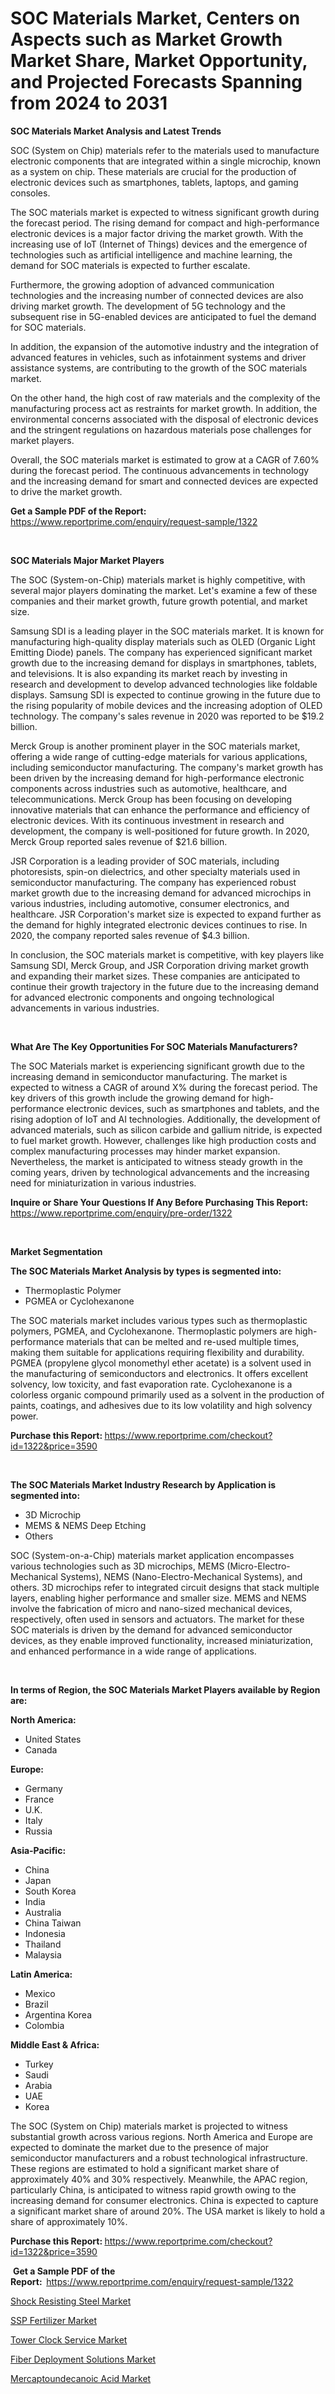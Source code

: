<p><h1>SOC Materials Market, Centers on Aspects such as Market Growth Market Share, Market Opportunity, and Projected Forecasts Spanning from 2024 to 2031</h1></p><p><strong>SOC Materials Market Analysis and Latest Trends</strong></p>
<p><p>SOC (System on Chip) materials refer to the materials used to manufacture electronic components that are integrated within a single microchip, known as a system on chip. These materials are crucial for the production of electronic devices such as smartphones, tablets, laptops, and gaming consoles.</p><p>The SOC materials market is expected to witness significant growth during the forecast period. The rising demand for compact and high-performance electronic devices is a major factor driving the market growth. With the increasing use of IoT (Internet of Things) devices and the emergence of technologies such as artificial intelligence and machine learning, the demand for SOC materials is expected to further escalate.</p><p>Furthermore, the growing adoption of advanced communication technologies and the increasing number of connected devices are also driving market growth. The development of 5G technology and the subsequent rise in 5G-enabled devices are anticipated to fuel the demand for SOC materials.</p><p>In addition, the expansion of the automotive industry and the integration of advanced features in vehicles, such as infotainment systems and driver assistance systems, are contributing to the growth of the SOC materials market.</p><p>On the other hand, the high cost of raw materials and the complexity of the manufacturing process act as restraints for market growth. In addition, the environmental concerns associated with the disposal of electronic devices and the stringent regulations on hazardous materials pose challenges for market players.</p><p>Overall, the SOC materials market is estimated to grow at a CAGR of 7.60% during the forecast period. The continuous advancements in technology and the increasing demand for smart and connected devices are expected to drive the market growth.</p></p>
<p><strong>Get a Sample PDF of the Report:&nbsp;</strong> <a href="https://www.reportprime.com/enquiry/request-sample/1322">https://www.reportprime.com/enquiry/request-sample/1322</a></p>
<p>&nbsp;</p>
<p><strong>SOC Materials Major Market Players</strong></p>
<p><p>The SOC (System-on-Chip) materials market is highly competitive, with several major players dominating the market. Let's examine a few of these companies and their market growth, future growth potential, and market size.</p><p>Samsung SDI is a leading player in the SOC materials market. It is known for manufacturing high-quality display materials such as OLED (Organic Light Emitting Diode) panels. The company has experienced significant market growth due to the increasing demand for displays in smartphones, tablets, and televisions. It is also expanding its market reach by investing in research and development to develop advanced technologies like foldable displays. Samsung SDI is expected to continue growing in the future due to the rising popularity of mobile devices and the increasing adoption of OLED technology. The company's sales revenue in 2020 was reported to be $19.2 billion.</p><p>Merck Group is another prominent player in the SOC materials market, offering a wide range of cutting-edge materials for various applications, including semiconductor manufacturing. The company's market growth has been driven by the increasing demand for high-performance electronic components across industries such as automotive, healthcare, and telecommunications. Merck Group has been focusing on developing innovative materials that can enhance the performance and efficiency of electronic devices. With its continuous investment in research and development, the company is well-positioned for future growth. In 2020, Merck Group reported sales revenue of $21.6 billion.</p><p>JSR Corporation is a leading provider of SOC materials, including photoresists, spin-on dielectrics, and other specialty materials used in semiconductor manufacturing. The company has experienced robust market growth due to the increasing demand for advanced microchips in various industries, including automotive, consumer electronics, and healthcare. JSR Corporation's market size is expected to expand further as the demand for highly integrated electronic devices continues to rise. In 2020, the company reported sales revenue of $4.3 billion.</p><p>In conclusion, the SOC materials market is competitive, with key players like Samsung SDI, Merck Group, and JSR Corporation driving market growth and expanding their market sizes. These companies are anticipated to continue their growth trajectory in the future due to the increasing demand for advanced electronic components and ongoing technological advancements in various industries.</p></p>
<p>&nbsp;</p>
<p><strong>What Are The Key Opportunities For SOC Materials Manufacturers?</strong></p>
<p><p>The SOC Materials market is experiencing significant growth due to the increasing demand in semiconductor manufacturing. The market is expected to witness a CAGR of around X% during the forecast period. The key drivers of this growth include the growing demand for high-performance electronic devices, such as smartphones and tablets, and the rising adoption of IoT and AI technologies. Additionally, the development of advanced materials, such as silicon carbide and gallium nitride, is expected to fuel market growth. However, challenges like high production costs and complex manufacturing processes may hinder market expansion. Nevertheless, the market is anticipated to witness steady growth in the coming years, driven by technological advancements and the increasing need for miniaturization in various industries.</p></p>
<p><strong>Inquire or Share Your Questions If Any Before Purchasing This Report:</strong> <a href="https://www.reportprime.com/enquiry/pre-order/1322">https://www.reportprime.com/enquiry/pre-order/1322</a></p>
<p>&nbsp;</p>
<p><strong>Market Segmentation</strong></p>
<p><strong>The SOC Materials Market Analysis by types is segmented into:</strong></p>
<p><ul><li>Thermoplastic Polymer</li><li>PGMEA or Cyclohexanone</li></ul></p>
<p><p>The SOC materials market includes various types such as thermoplastic polymers, PGMEA, and Cyclohexanone. Thermoplastic polymers are high-performance materials that can be melted and re-used multiple times, making them suitable for applications requiring flexibility and durability. PGMEA (propylene glycol monomethyl ether acetate) is a solvent used in the manufacturing of semiconductors and electronics. It offers excellent solvency, low toxicity, and fast evaporation rate. Cyclohexanone is a colorless organic compound primarily used as a solvent in the production of paints, coatings, and adhesives due to its low volatility and high solvency power.</p></p>
<p><strong>Purchase this Report:&nbsp;</strong><a href="https://www.reportprime.com/checkout?id=1322&price=3590">https://www.reportprime.com/checkout?id=1322&price=3590</a></p>
<p>&nbsp;</p>
<p><strong>The SOC Materials Market Industry Research by Application is segmented into:</strong></p>
<p><ul><li>3D Microchip</li><li>MEMS & NEMS Deep Etching</li><li>Others</li></ul></p>
<p><p>SOC (System-on-a-Chip) materials market application encompasses various technologies such as 3D microchips, MEMS (Micro-Electro-Mechanical Systems), NEMS (Nano-Electro-Mechanical Systems), and others. 3D microchips refer to integrated circuit designs that stack multiple layers, enabling higher performance and smaller size. MEMS and NEMS involve the fabrication of micro and nano-sized mechanical devices, respectively, often used in sensors and actuators. The market for these SOC materials is driven by the demand for advanced semiconductor devices, as they enable improved functionality, increased miniaturization, and enhanced performance in a wide range of applications.</p></p>
<p>&nbsp;</p>
<p><strong>In terms of Region, the SOC Materials Market Players available by Region are:</strong></p>
<p>
    <p> <strong> North America: </strong>
        <ul>
            <li>United States</li>
            <li>Canada</li>
        </ul>
        </p> 
    <p> <strong> Europe: </strong>
        <ul>
            <li>Germany</li>
            <li>France</li>
            <li>U.K.</li>
            <li>Italy</li>
            <li>Russia</li>
        </ul>
        </p> 
    <p> <strong> Asia-Pacific: </strong>
        <ul>
            <li>China</li>
            <li>Japan</li>
            <li>South Korea</li>
            <li>India</li>
            <li>Australia</li>
            <li>China Taiwan</li>
            <li>Indonesia</li>
            <li>Thailand</li>
            <li>Malaysia</li>
        </ul>
        </p> 
    <p> <strong> Latin America: </strong>
        <ul>
            <li>Mexico</li>
            <li>Brazil</li>
            <li>Argentina Korea</li>
            <li>Colombia</li>
        </ul>
        </p> 
    <p> <strong> Middle East & Africa: </strong>
        <ul>
            <li>Turkey</li>
            <li>Saudi</li>
            <li>Arabia</li>
            <li>UAE</li>
            <li>Korea</li>
        </ul>
    </p>
    </p>
<p><p>The SOC (System on Chip) materials market is projected to witness substantial growth across various regions. North America and Europe are expected to dominate the market due to the presence of major semiconductor manufacturers and a robust technological infrastructure. These regions are estimated to hold a significant market share of approximately 40% and 30% respectively. Meanwhile, the APAC region, particularly China, is anticipated to witness rapid growth owing to the increasing demand for consumer electronics. China is expected to capture a significant market share of around 20%. The USA market is likely to hold a share of approximately 10%.</p></p>
<p><strong>Purchase this Report: </strong><a href="https://www.reportprime.com/checkout?id=1322&price=3590">https://www.reportprime.com/checkout?id=1322&price=3590</a></p>
<p>&nbsp;<strong>Get a Sample PDF of the Report:&nbsp;&nbsp;</strong><a href="https://www.reportprime.com/enquiry/request-sample/1322">https://www.reportprime.com/enquiry/request-sample/1322</a></p>
<p><strong></strong></p>
<p><p><a href="https://medium.com/@seansandoval1935/shock-resisting-steel-market-outlook-industry-overview-and-forecast-2024-to-2031-961c79ddf325">Shock Resisting Steel Market</a></p><p><a href="https://medium.com/p/37827ae2f4a8/edit">SSP Fertilizer Market</a></p><p><a href="https://github.com/bmorecock/Market-Research-Report-List-1/blob/main/tower-clock-service-market.md">Tower Clock Service Market</a></p><p><a href="https://github.com/lylyparadise/Market-Research-Report-List-1/blob/main/fiber-deployment-solutions-market.md">Fiber Deployment Solutions Market</a></p><p><a href="https://medium.com/@seansandoval1935/mercaptoundecanoic-acid-market-size-cagr-trends-2024-2030-605b5cc0da00">Mercaptoundecanoic Acid Market</a></p></p>